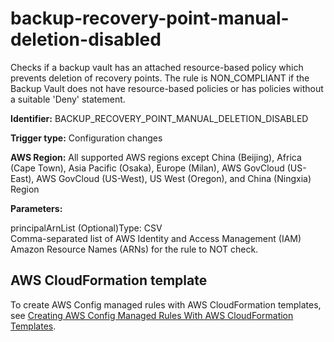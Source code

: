 # backup\-recovery\-point\-manual\-deletion\-disabled<a name="backup-recovery-point-manual-deletion-disabled"></a>

Checks if a backup vault has an attached resource\-based policy which prevents deletion of recovery points\. The rule is NON\_COMPLIANT if the Backup Vault does not have resource\-based policies or has policies without a suitable 'Deny' statement\. 

**Identifier:** BACKUP\_RECOVERY\_POINT\_MANUAL\_DELETION\_DISABLED

**Trigger type:** Configuration changes

**AWS Region:** All supported AWS regions except China \(Beijing\), Africa \(Cape Town\), Asia Pacific \(Osaka\), Europe \(Milan\), AWS GovCloud \(US\-East\), AWS GovCloud \(US\-West\), US West \(Oregon\), and China \(Ningxia\) Region

**Parameters:**

principalArnList \(Optional\)Type: CSV  
Comma\-separated list of AWS Identity and Access Management \(IAM\) Amazon Resource Names \(ARNs\) for the rule to NOT check\.

## AWS CloudFormation template<a name="w29aac11c33c17b7c41c15"></a>

To create AWS Config managed rules with AWS CloudFormation templates, see [Creating AWS Config Managed Rules With AWS CloudFormation Templates](aws-config-managed-rules-cloudformation-templates.md)\.